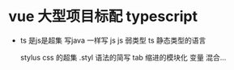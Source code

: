 # vue  大型项目标配  typescript

- ts 是js是超集
    写java  一样写 js
    js  弱类型   ts  静态类型的语言
    
    stylus  css   的超集  .styl
    语法的简写  tab  缩进的模块化   变量  混合...

